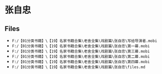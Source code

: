 # 张自忠

## Files

- `F:/【01分类书籍】\【19】名家书籍合集\老舍全集\戏剧篇\张自忠\写给导演者.mobi`
- `F:/【01分类书籍】\【19】名家书籍合集\老舍全集\戏剧篇\张自忠\第一幕.mobi`
- `F:/【01分类书籍】\【19】名家书籍合集\老舍全集\戏剧篇\张自忠\第三幕.mobi`
- `F:/【01分类书籍】\【19】名家书籍合集\老舍全集\戏剧篇\张自忠\第二幕.mobi`
- `F:/【01分类书籍】\【19】名家书籍合集\老舍全集\戏剧篇\张自忠\第四幕.mobi`
- `F:/【01分类书籍】\【19】名家书籍合集\老舍全集\戏剧篇\张自忠\files.md`
